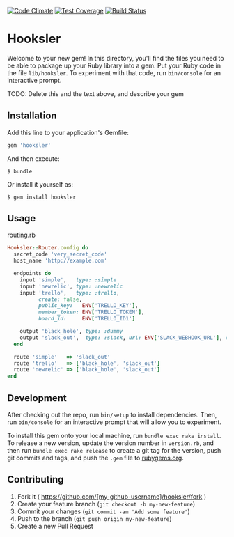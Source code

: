[![Code Climate](https://codeclimate.com/github/hooksler/hooksler/badges/gpa.svg)](https://codeclimate.com/github/hooksler/hooksler)
[![Test Coverage](https://codeclimate.com/github/hooksler/hooksler/badges/coverage.svg)](https://codeclimate.com/github/hooksler/hooksler/coverage)
[![Build Status](https://travis-ci.org/hooksler/hooksler.svg?branch=master)](https://travis-ci.org/hooksler/hooksler)

# Hooksler

Welcome to your new gem! In this directory, you'll find the files you need to be able to package up your Ruby library into a gem. Put your Ruby code in the file `lib/hooksler`. To experiment with that code, run `bin/console` for an interactive prompt.

TODO: Delete this and the text above, and describe your gem

## Installation

Add this line to your application's Gemfile:

```ruby
gem 'hooksler'
```

And then execute:

    $ bundle

Or install it yourself as:

    $ gem install hooksler

## Usage


routing.rb


```ruby
Hooksler::Router.config do
  secret_code 'very_secret_code'
  host_name 'http://example.com'

  endpoints do
    input 'simple',   type: :simple
    input 'newrelic', type: :newrelic
    input 'trello',   type: :trello,
          create: false,
          public_key:   ENV['TRELLO_KEY'],
          member_token: ENV['TRELLO_TOKEN'],
          board_id:     ENV['TRELLO_ID1']

    output 'black_hole', type: :dummy
    output 'slack_out',  type: :slack, url: ENV['SLACK_WEBHOOK_URL'], channel: '#test'
  end

  route 'simple'   => 'slack_out'
  route 'trello'   => ['black_hole', 'slack_out']
  route 'newrelic' => ['black_hole', 'slack_out']
end
```


## Development

After checking out the repo, run `bin/setup` to install dependencies. Then, run `bin/console` for an interactive prompt that will allow you to experiment.

To install this gem onto your local machine, run `bundle exec rake install`. To release a new version, update the version number in `version.rb`, and then run `bundle exec rake release` to create a git tag for the version, push git commits and tags, and push the `.gem` file to [rubygems.org](https://rubygems.org).

## Contributing

1. Fork it ( https://github.com/[my-github-username]/hooksler/fork )
2. Create your feature branch (`git checkout -b my-new-feature`)
3. Commit your changes (`git commit -am 'Add some feature'`)
4. Push to the branch (`git push origin my-new-feature`)
5. Create a new Pull Request
